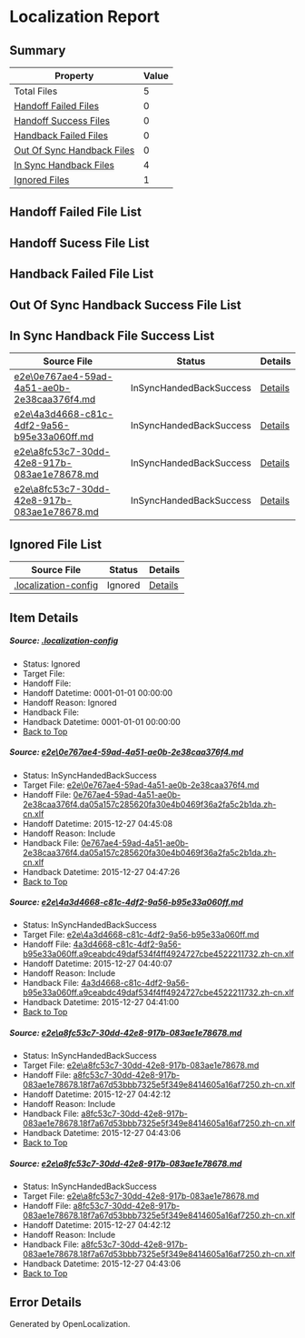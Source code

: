 # <a name='report-top'></a> Localization Report

## Summary
 Property | Value 
 -------- | ----- 
 Total Files | 5
[ Handoff Failed Files ](#handoff-failed-list)| 0
[ Handoff Success Files ](#handoff-success-list)| 0
[ Handback Failed Files ](#handback-failed-list)| 0
[ Out Of Sync Handback Files ](#outofsync-handback-success-list)| 0
[ In Sync Handback Files ](#insync-handback-success-list)| 4
[ Ignored Files ](#ignored-list)| 1

## <a name='handoff-failed-list'></a> Handoff Failed File List

## <a name='handoff-success-list'></a> Handoff Sucess File List

## <a name='handback-failed-list'></a> Handback Failed File List

## <a name='outofsync-handback-success-list'></a> Out Of Sync Handback Success File List

## <a name='insync-handback-success-list'></a> In Sync Handback File Success List
 Source File | Status | Details 
 ----------- | ------ | ------- 
 [e2e\0e767ae4-59ad-4a51-ae0b-2e38caa376f4.md](https://github.com/OpenLocalizationTest/oltest/blob/cc3f5bdc90eff6961708384bafa57f3106552265/e2e/0e767ae4-59ad-4a51-ae0b-2e38caa376f4.md) | InSyncHandedBackSuccess | [Details](#2323db800d3affafe066018583887597c1b337221)
 [e2e\4a3d4668-c81c-4df2-9a56-b95e33a060ff.md](https://github.com/OpenLocalizationTest/oltest/blob/f44609bae1d756201473fc1ddb79bae1604fd87f/e2e/4a3d4668-c81c-4df2-9a56-b95e33a060ff.md) | InSyncHandedBackSuccess | [Details](#d0a998cd452a855d472c74253dc8ab57d31b4d7d2)
 [e2e\a8fc53c7-30dd-42e8-917b-083ae1e78678.md](https://github.com/OpenLocalizationTest/oltest/blob/6c29b00b2773d7af8ddc972a7fc2d2bfb2e7db33/e2e/a8fc53c7-30dd-42e8-917b-083ae1e78678.md) | InSyncHandedBackSuccess | [Details](#1d623f2342b26b7279124e9ccc05868aec833e9c3)
 [e2e\a8fc53c7-30dd-42e8-917b-083ae1e78678.md](https://github.com/OpenLocalizationTest/oltest/blob/6c29b00b2773d7af8ddc972a7fc2d2bfb2e7db33/e2e/a8fc53c7-30dd-42e8-917b-083ae1e78678.md) | InSyncHandedBackSuccess | [Details](#1d623f2342b26b7279124e9ccc05868aec833e9c4)

## <a name='ignored-list'></a> Ignored File List
 Source File | Status | Details 
 ----------- | ------ | ------- 
 [.localization-config](https://github.com/OpenLocalizationTest/oltest/blob/cc3f5bdc90eff6961708384bafa57f3106552265/.localization-config) | Ignored | [Details](#44c464a08dbf62d71471374c459d78e5fe18d7550)

## Item Details
##### <a name='44c464a08dbf62d71471374c459d78e5fe18d7550'></a> Source: [.localization-config](https://github.com/OpenLocalizationTest/oltest/blob/cc3f5bdc90eff6961708384bafa57f3106552265/.localization-config)
* Status: Ignored
* Target File: 
* Handoff File: 
* Handoff Datetime: 0001-01-01 00:00:00
* Handoff Reason: Ignored
* Handback File: 
* Handback Datetime: 0001-01-01 00:00:00
* [Back to Top](#report-top)

##### <a name='2323db800d3affafe066018583887597c1b337221'></a> Source: [e2e\0e767ae4-59ad-4a51-ae0b-2e38caa376f4.md](https://github.com/OpenLocalizationTest/oltest/blob/cc3f5bdc90eff6961708384bafa57f3106552265/e2e/0e767ae4-59ad-4a51-ae0b-2e38caa376f4.md)
* Status: InSyncHandedBackSuccess
* Target File: [e2e\0e767ae4-59ad-4a51-ae0b-2e38caa376f4.md](https://github.com/OpenLocalizationTestOrg/oltest.zh-cn/blob/c71e20d5b808406edede58f842c6b1a5a108b405/e2e/0e767ae4-59ad-4a51-ae0b-2e38caa376f4.md)
* Handoff File: [0e767ae4-59ad-4a51-ae0b-2e38caa376f4.da05a157c285620fa30e4b0469f36a2fa5c2b1da.zh-cn.xlf](https://github.com/OpenLocalizationTestOrg/olhandoff/blob/b9cf447907c53b08ee7594c41395ee7d7dbe84b1/ol-handoff/OpenLocalizationTestOrg/oltest.zh-cn/qimu/0e767ae4-59ad-4a51-ae0b-2e38caa376f4.da05a157c285620fa30e4b0469f36a2fa5c2b1da.zh-cn.xlf)
* Handoff Datetime: 2015-12-27 04:45:08
* Handoff Reason: Include
* Handback File: [0e767ae4-59ad-4a51-ae0b-2e38caa376f4.da05a157c285620fa30e4b0469f36a2fa5c2b1da.zh-cn.xlf](https://github.com/OpenLocalizationTestOrg/olhandback/blob/da48a295d08416f7d35a54dba5b2937a7a631396/ol-handback/OpenLocalizationTestOrg/oltest.zh-cn/qimu/0e767ae4-59ad-4a51-ae0b-2e38caa376f4.da05a157c285620fa30e4b0469f36a2fa5c2b1da.zh-cn.xlf)
* Handback Datetime: 2015-12-27 04:47:26
* [Back to Top](#report-top)

##### <a name='d0a998cd452a855d472c74253dc8ab57d31b4d7d2'></a> Source: [e2e\4a3d4668-c81c-4df2-9a56-b95e33a060ff.md](https://github.com/OpenLocalizationTest/oltest/blob/f44609bae1d756201473fc1ddb79bae1604fd87f/e2e/4a3d4668-c81c-4df2-9a56-b95e33a060ff.md)
* Status: InSyncHandedBackSuccess
* Target File: [e2e\4a3d4668-c81c-4df2-9a56-b95e33a060ff.md](https://github.com/OpenLocalizationTestOrg/oltest.zh-cn/blob/62654cb2d98c2ab83008b3b0abd5cc6c86affb97/e2e/4a3d4668-c81c-4df2-9a56-b95e33a060ff.md)
* Handoff File: [4a3d4668-c81c-4df2-9a56-b95e33a060ff.a9ceabdc49daf534f4ff4924727cbe4522211732.zh-cn.xlf](https://github.com/OpenLocalizationTestOrg/olhandoff/blob/dc4aed9984906739839529c9a4b63b55a18decca/ol-handoff/OpenLocalizationTestOrg/oltest.zh-cn/qimu/4a3d4668-c81c-4df2-9a56-b95e33a060ff.a9ceabdc49daf534f4ff4924727cbe4522211732.zh-cn.xlf)
* Handoff Datetime: 2015-12-27 04:40:07
* Handoff Reason: Include
* Handback File: [4a3d4668-c81c-4df2-9a56-b95e33a060ff.a9ceabdc49daf534f4ff4924727cbe4522211732.zh-cn.xlf](https://github.com/OpenLocalizationTestOrg/olhandback/blob/86e58ef8fa375c7fa317f04f13205dcd36eab02a/ol-handback/OpenLocalizationTestOrg/oltest.zh-cn/qimu/4a3d4668-c81c-4df2-9a56-b95e33a060ff.a9ceabdc49daf534f4ff4924727cbe4522211732.zh-cn.xlf)
* Handback Datetime: 2015-12-27 04:41:00
* [Back to Top](#report-top)

##### <a name='1d623f2342b26b7279124e9ccc05868aec833e9c3'></a> Source: [e2e\a8fc53c7-30dd-42e8-917b-083ae1e78678.md](https://github.com/OpenLocalizationTest/oltest/blob/6c29b00b2773d7af8ddc972a7fc2d2bfb2e7db33/e2e/a8fc53c7-30dd-42e8-917b-083ae1e78678.md)
* Status: InSyncHandedBackSuccess
* Target File: [e2e\a8fc53c7-30dd-42e8-917b-083ae1e78678.md](https://github.com/OpenLocalizationTestOrg/oltest.zh-cn/blob/39ac993f635a8015e7ab5031024c7b62a5a7a1af/e2e/a8fc53c7-30dd-42e8-917b-083ae1e78678.md)
* Handoff File: [a8fc53c7-30dd-42e8-917b-083ae1e78678.18f7a67d53bbb7325e5f349e8414605a16af7250.zh-cn.xlf](https://github.com/OpenLocalizationTestOrg/olhandoff/blob/3bf249a0be8cbedbcbc511fae7f3ebba86a9033f/ol-handoff/OpenLocalizationTestOrg/oltest.zh-cn/qimu/a8fc53c7-30dd-42e8-917b-083ae1e78678.18f7a67d53bbb7325e5f349e8414605a16af7250.zh-cn.xlf)
* Handoff Datetime: 2015-12-27 04:42:12
* Handoff Reason: Include
* Handback File: [a8fc53c7-30dd-42e8-917b-083ae1e78678.18f7a67d53bbb7325e5f349e8414605a16af7250.zh-cn.xlf](https://github.com/OpenLocalizationTestOrg/olhandback/blob/ccd9b181b0e85728e7d44b6b5a7e3edeb5fc1356/ol-handback/OpenLocalizationTestOrg/oltest.zh-cn/qimu/a8fc53c7-30dd-42e8-917b-083ae1e78678.18f7a67d53bbb7325e5f349e8414605a16af7250.zh-cn.xlf)
* Handback Datetime: 2015-12-27 04:43:06
* [Back to Top](#report-top)

##### <a name='1d623f2342b26b7279124e9ccc05868aec833e9c4'></a> Source: [e2e\a8fc53c7-30dd-42e8-917b-083ae1e78678.md](https://github.com/OpenLocalizationTest/oltest/blob/6c29b00b2773d7af8ddc972a7fc2d2bfb2e7db33/e2e/a8fc53c7-30dd-42e8-917b-083ae1e78678.md)
* Status: InSyncHandedBackSuccess
* Target File: [e2e\a8fc53c7-30dd-42e8-917b-083ae1e78678.md](https://github.com/OpenLocalizationTestOrg/oltest.zh-cn/blob/39ac993f635a8015e7ab5031024c7b62a5a7a1af/e2e/a8fc53c7-30dd-42e8-917b-083ae1e78678.md)
* Handoff File: [a8fc53c7-30dd-42e8-917b-083ae1e78678.18f7a67d53bbb7325e5f349e8414605a16af7250.zh-cn.xlf](https://github.com/OpenLocalizationTestOrg/olhandoff/blob/3bf249a0be8cbedbcbc511fae7f3ebba86a9033f/ol-handoff/OpenLocalizationTestOrg/oltest.zh-cn/qimu/a8fc53c7-30dd-42e8-917b-083ae1e78678.18f7a67d53bbb7325e5f349e8414605a16af7250.zh-cn.xlf)
* Handoff Datetime: 2015-12-27 04:42:12
* Handoff Reason: Include
* Handback File: [a8fc53c7-30dd-42e8-917b-083ae1e78678.18f7a67d53bbb7325e5f349e8414605a16af7250.zh-cn.xlf](https://github.com/OpenLocalizationTestOrg/olhandback/blob/ccd9b181b0e85728e7d44b6b5a7e3edeb5fc1356/ol-handback/OpenLocalizationTestOrg/oltest.zh-cn/qimu/a8fc53c7-30dd-42e8-917b-083ae1e78678.18f7a67d53bbb7325e5f349e8414605a16af7250.zh-cn.xlf)
* Handback Datetime: 2015-12-27 04:43:06
* [Back to Top](#report-top)


## Error Details

Generated by OpenLocalization.
